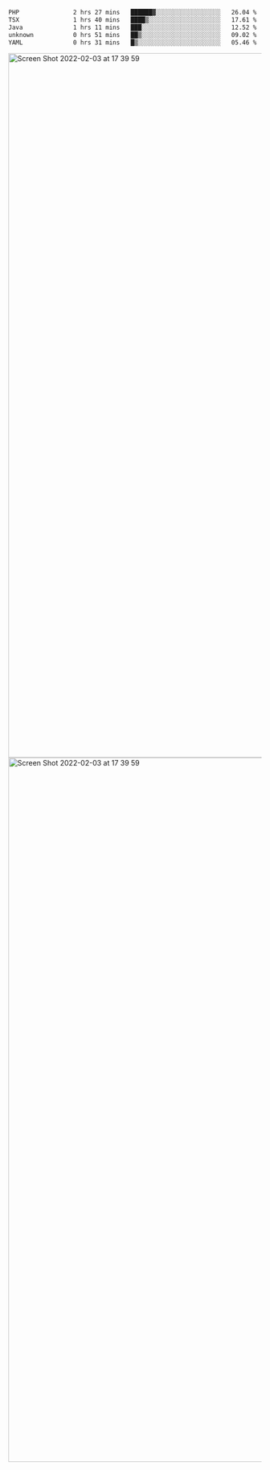 <!--START_SECTION:waka-->

```txt
PHP               2 hrs 27 mins   ██████▓░░░░░░░░░░░░░░░░░░   26.04 %
TSX               1 hrs 40 mins   ████▒░░░░░░░░░░░░░░░░░░░░   17.61 %
Java              1 hrs 11 mins   ███░░░░░░░░░░░░░░░░░░░░░░   12.52 %
unknown           0 hrs 51 mins   ██▒░░░░░░░░░░░░░░░░░░░░░░   09.02 %
YAML              0 hrs 31 mins   █▒░░░░░░░░░░░░░░░░░░░░░░░   05.46 %
```

<!--END_SECTION:waka-->

<img width="1400" alt="Screen Shot 2022-02-03 at 17 39 59" src="https://user-images.githubusercontent.com/45716542/152387304-f2b60485-53a6-4f4b-a818-5cefb1b0c0ae.png">
<img width="1400" alt="Screen Shot 2022-02-03 at 17 39 59" src="https://user-images.githubusercontent.com/45716542/152387273-ea5cdf21-2a45-44da-8bef-00c1763b1d42.png">
